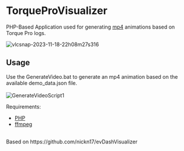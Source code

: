 # TorqueProVisualizer
PHP-Based Application used for generating [mp4](https://en.wikipedia.org/wiki/MP4_file_format) animations based on Torque Pro logs.

![vlcsnap-2023-11-18-22h08m27s316](https://github.com/gdincu/evDashVisualizer/assets/20664969/75ccfa97-4a9a-4996-a801-619a49c4160c)


## Usage

Use the GenerateVideo.bat to generate an mp4 animation based on the available demo_data.json file.<br><br>
![GenerateVideoScript1](https://github.com/user-attachments/assets/a928497f-6574-47c0-bc41-3405581de017)

Requirements:
- [PHP](https://www.php.net/)
- [ffmpeg](https://www.ffmpeg.org/)
<br>
Based on https://github.com/nickn17/evDashVisualizer


